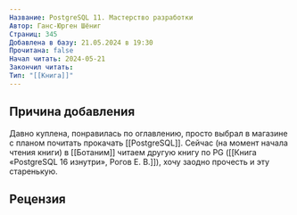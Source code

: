 ```yaml
---
Название: PostgreSQL 11. Мастерство разработки
Автор: Ганс-Юрген Шёниг
Страниц: 345
Добавлена в базу: 21.05.2024 в 19:30
Прочитана: false
Начал читать: 2024-05-21
Закончил читать: 
Тип: "[[Книга]]"
---
```

## Причина добавления

Давно куплена, понравилась по оглавлению, просто выбрал в магазине с планом почитать прокачать [[PostgreSQL]].  Сейчас (на момент начала чтения книги) в [[Ботаним]] читаем другую книгу по PG ([[Книга «PostgreSQL 16 изнутри», Рогов Е. В.]]), хочу заодно прочесть и эту старенькую.

## Рецензия
